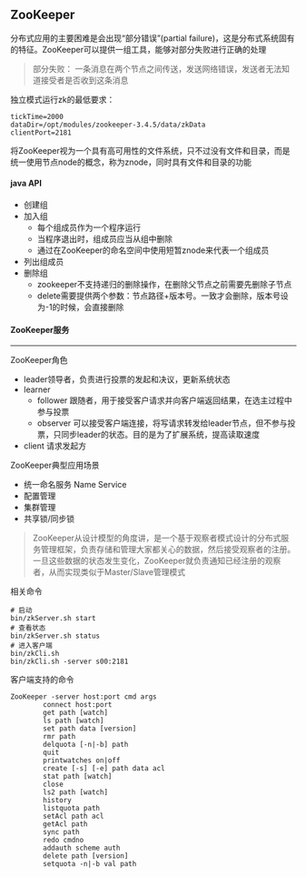 ## ZooKeeper

分布式应用的主要困难是会出现“部分错误”(partial failure)，这是分布式系统固有的特征。ZooKeeper可以提供一组工具，能够对部分失败进行正确的处理

> 部分失败： 一条消息在两个节点之间传送，发送网络错误，发送者无法知道接受者是否收到这条消息

独立模式运行zk的最低要求：
```
tickTime=2000
dataDir=/opt/modules/zookeeper-3.4.5/data/zkData
clientPort=2181
```

将ZooKeeper视为一个具有高可用性的文件系统，只不过没有文件和目录，而是统一使用节点node的概念，称为znode，同时具有文件和目录的功能

#### java API
- 创建组
- 加入组
    - 每个组成员作为一个程序运行
    - 当程序退出时，组成员应当从组中删除
    - 通过在ZooKeeper的命名空间中使用短暂znode来代表一个组成员
- 列出组成员
- 删除组
    - zookeeper不支持递归的删除操作，在删除父节点之前需要先删除子节点
    - delete需要提供两个参数：节点路径+版本号。一致才会删除，版本号设为-1的时候，会直接删除


#### ZooKeeper服务


---
ZooKeeper角色
- leader领导者，负责进行投票的发起和决议，更新系统状态
- learner
    - follower 跟随者，用于接受客户请求并向客户端返回结果，在选主过程中参与投票
    - observer 可以接受客户端连接，将写请求转发给leader节点，但不参与投票，只同步leader的状态。目的是为了扩展系统，提高读取速度
- client 请求发起方

ZooKeeper典型应用场景
- 统一命名服务 Name Service
- 配置管理
- 集群管理
- 共享锁/同步锁
> ZooKeeper从设计模型的角度讲，是一个基于观察者模式设计的分布式服务管理框架，负责存储和管理大家都关心的数据，然后接受观察者的注册。
> 一旦这些数据的状态发生变化，ZooKeeper就负责通知已经注册的观察者，从而实现类似于Master/Slave管理模式

相关命令
```
# 启动
bin/zkServer.sh start
# 查看状态
bin/zkServer.sh status
# 进入客户端
bin/zkCli.sh 
bin/zkCli.sh -server s00:2181 
```
客户端支持的命令
```
ZooKeeper -server host:port cmd args
        connect host:port
        get path [watch]
        ls path [watch]
        set path data [version]
        rmr path
        delquota [-n|-b] path
        quit 
        printwatches on|off
        create [-s] [-e] path data acl
        stat path [watch]
        close 
        ls2 path [watch]
        history 
        listquota path
        setAcl path acl
        getAcl path
        sync path
        redo cmdno
        addauth scheme auth
        delete path [version]
        setquota -n|-b val path
```